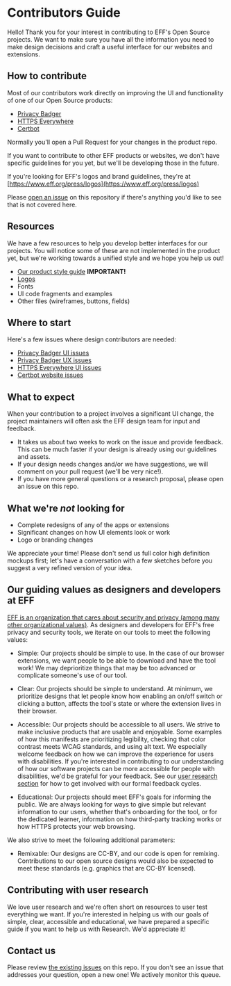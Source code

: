 # Contributors Guide

Hello! Thank you for your interest in contributing to EFF's Open Source projects. 
We want to make sure you have all the information you need to make design decisions and craft a useful interface for our websites and extensions.

## How to contribute

Most of our contributors work directly on improving the UI and functionality of one of our Open Source products:

  * [Privacy Badger](https://github.com/EFForg/privacybadger)
  * [HTTPS Everywhere](https://github.com/EFForg/https-everywhere)
  * [Certbot](https://github.com/certbot)
 
Normally you'll open a Pull Request for your changes in the product repo.

If you want to contribute to other EFF products or websites, we don't have specific guidelines for you yet, but we'll be developing those in the future.  

If you're looking for EFF's logos and brand guidelines, they're at [https://www.eff.org/press/logos](https://www.eff.org/press/logos)

Please [open an issue](https://github.com/EFForg/design/issues) on this repository if there's anything you'd like to see that is not covered here.

## Resources

We have a few resources to help you develop better interfaces for our projects. You will notice some of these are not implemented in the product yet, but we're working towards a unified style and we hope you help us out!

* [Our product style guide](https://github.com/EFForg/design/blob/master/styleguide.md) __IMPORTANT!__
* [Logos](https://github.com/EFForg/design/blob/master/logos/logos.md)
* Fonts
* UI code fragments and examples
* Other files (wireframes, buttons, fields)

## Where to start

Here's a few issues where design contributors are needed:

* [Privacy Badger UI issues](https://github.com/EFForg/privacybadger/labels/ui)
* [Privacy Badger UX issues](https://github.com/EFForg/privacybadger/labels/ux)
* [HTTPS Everywhere UI issues](https://github.com/EFForg/https-everywhere/labels/ui)
* [Certbot website issues](https://github.com/certbot/website/issues)

## What to expect

When your contribution to a project involves a significant UI change, the project maintainers will often ask the EFF design team for input and feedback.
* It takes us about two weeks to work on the issue and provide feedback. This can be much faster if your design is already using our guidelines and assets.
* If your design needs changes and/or we have suggestions, we will comment on your pull request (we'll be very nice!).
* If you have more general questions or a research proposal, please open an issue on this repo.

## What we're *not* looking for

* Complete redesigns of any of the apps or extensions
* Significant changes on how UI elements look or work
* Logo or branding changes

We appreciate your time! Please don't send us full color high definition mockups first; let's have a conversation with a few sketches before you suggest a very refined version of your idea.

## Our guiding values as designers and developers at EFF

[EFF is an organization that cares about security and privacy (among many other organizational values)](https://www.eff.org/about). As designers and developers for EFF's free privacy and security tools, we iterate on our tools to meet the following values:

+ Simple: Our projects should be simple to use. In the case of our browser extensions, we want people to be able to download and have the tool work!  We may deprioritize things that may be too advanced or complicate someone's use of our tool.

+ Clear: Our projects should be simple to understand. At minimum, we prioritize designs that let people know how enabling an on/off switch or clicking a button, affects the tool's state or where the extension lives in their browser.

+ Accessible: Our projects should be accessible to all users. We strive to make inclusive products that are usable and enjoyable. Some examples of how this manifests are prioritizing legibility, checking that color contrast meets WCAG standards, and using alt text. We especially welcome feedback on how we can improve the experience for users with disabilities. If you're interested in contributing to our understanding of how our software projects can be more accessible for people with disabilities, we'd be grateful for your feedback. See our [user research section](https://github.com/EFForg/design/blob/master/Research.md) for how to get involved with our formal feedback cycles.

+ Educational: Our projects should meet EFF's goals for informing the public. We are always looking for ways to give simple but relevant information to our users, whether that's onboarding for the tool, or for the dedicated learner, information on how third-party tracking works or how HTTPS protects your web browsing. 

We also strive to meet the following additional parameters:

+ Remixable: Our designs are CC-BY, and our code is open for remixing. Contributions to our open source designs would also be expected to meet these standards (e.g. graphics that are CC-BY licensed).

## Contributing with user research

We love user research and we're often short on resources to user test everything we want. If you're interested in helping us with our goals of simple, clear, accessible and educational, we have prepared a specific guide if you want to help us with Research. We'd appreciate it!

## Contact us

Please review [the existing issues](https://github.com/EFForg/design/issues) on this repo. If you don't see an issue that addresses your question, open a new one! We actively monitor this queue.  
